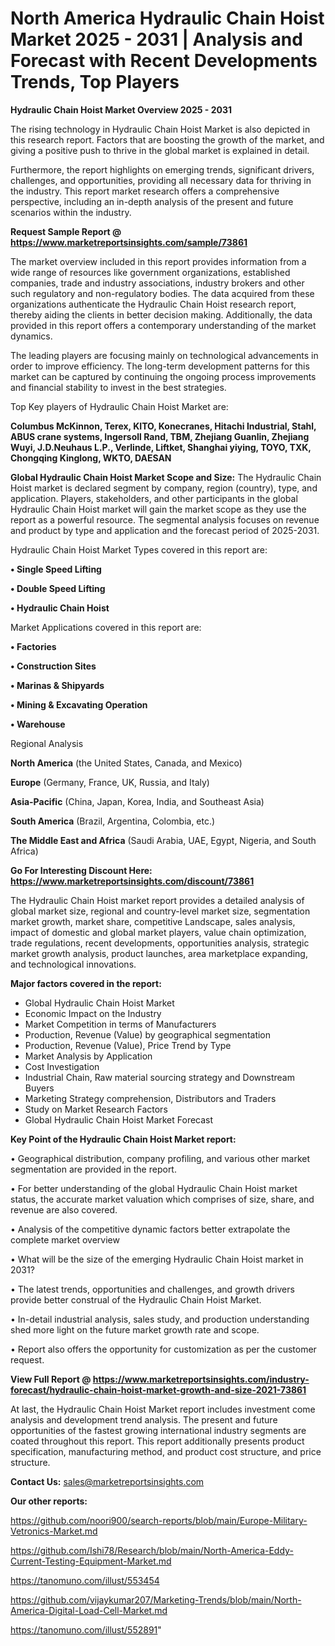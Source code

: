 # North America Hydraulic Chain Hoist Market 2025 - 2031 | Analysis and Forecast with Recent Developments Trends, Top Players

<Strong> Hydraulic Chain Hoist Market Overview 2025 - 2031</strong>

The rising technology in Hydraulic Chain Hoist Market is also depicted in this research report. Factors that are boosting the growth of the market, and giving a positive push to thrive in the global market is explained in detail.

Furthermore, the report highlights on emerging trends, significant drivers, challenges, and opportunities, providing all necessary data for thriving in the industry. This report market research offers a comprehensive perspective, including an in-depth analysis of the present and future scenarios within the industry.

<strong>Request Sample Report @ <a href=https://www.marketreportsinsights.com/sample/73861>https://www.marketreportsinsights.com/sample/73861</a></strong>

The market overview included in this report provides information from a wide range of resources like government organizations, established companies, trade and industry associations, industry brokers and other such regulatory and non-regulatory bodies. The data acquired from these organizations authenticate the Hydraulic Chain Hoist research report, thereby aiding the clients in better decision making. Additionally, the data provided in this report offers a contemporary understanding of the market dynamics.

The leading players are focusing mainly on technological advancements in order to improve efficiency. The long-term development patterns for this market can be captured by continuing the ongoing process improvements and financial stability to invest in the best strategies.

Top Key players of Hydraulic Chain Hoist Market are:

<strong>Columbus McKinnon, Terex, KITO, Konecranes, Hitachi Industrial, Stahl, ABUS crane systems, Ingersoll Rand, TBM, Zhejiang Guanlin, Zhejiang Wuyi, J.D.Neuhaus L.P., Verlinde, Liftket, Shanghai yiying, TOYO, TXK, Chongqing Kinglong, WKTO, DAESAN</strong>

<strong><b>Global Hydraulic Chain Hoist Market Scope and Size:</b></strong>
The Hydraulic Chain Hoist market is declared segment by company, region (country), type, and application. Players, stakeholders, and other participants in the global Hydraulic Chain Hoist market will gain the market scope as they use the report as a powerful resource. The segmental analysis focuses on revenue and product by type and application and the forecast period of 2025-2031.

Hydraulic Chain Hoist Market Types covered in this report are:

<strong>• Single Speed Lifting

• Double Speed Lifting

• Hydraulic Chain Hoist</strong>

Market Applications covered in this report are:

<strong>• Factories

• Construction Sites

• Marinas & Shipyards

• Mining & Excavating Operation

• Warehouse</strong> 

Regional Analysis

<strong>North America</strong> (the United States, Canada, and Mexico)

<strong>Europe</strong> (Germany, France, UK, Russia, and Italy)

<strong>Asia-Pacific</strong> (China, Japan, Korea, India, and Southeast Asia)

<strong>South America</strong> (Brazil, Argentina, Colombia, etc.)

<strong>The Middle East and Africa</strong> (Saudi Arabia, UAE, Egypt, Nigeria, and South Africa)

<strong>Go For Interesting Discount Here: <a href=https://www.marketreportsinsights.com/discount/73861>https://www.marketreportsinsights.com/discount/73861</a></strong>

The Hydraulic Chain Hoist market report provides a detailed analysis of global market size, regional and country-level market size, segmentation market growth, market share, competitive Landscape, sales analysis, impact of domestic and global market players, value chain optimization, trade regulations, recent developments, opportunities analysis, strategic market growth analysis, product launches, area marketplace expanding, and technological innovations.

<strong><b>Major factors covered in the report:</b></strong>
<ul>
  <li>Global Hydraulic Chain Hoist Market </li>
  <li>Economic Impact on the Industry</li>
  <li>Market Competition in terms of Manufacturers</li>
  <li>Production, Revenue (Value) by geographical segmentation</li>
  <li>Production, Revenue (Value), Price Trend by Type</li>
  <li>Market Analysis by Application</li>
  <li>Cost Investigation</li>
  <li>Industrial Chain, Raw material sourcing strategy and Downstream Buyers</li>
  <li>Marketing Strategy comprehension, Distributors and Traders</li>
  <li>Study on Market Research Factors</li>
  <li>Global Hydraulic Chain Hoist Market Forecast</li>
</ul>

<strong><b>Key Point of the Hydraulic Chain Hoist Market report:</b></strong>

• Geographical distribution, company profiling, and various other market segmentation are provided in the report.

• For better understanding of the global Hydraulic Chain Hoist market status, the accurate market valuation which comprises of size, share, and revenue are also covered.

• Analysis of the competitive dynamic factors better extrapolate the complete market overview

• What will be the size of the emerging Hydraulic Chain Hoist market in 2031?

• The latest trends, opportunities and challenges, and growth drivers provide better construal of the Hydraulic Chain Hoist Market.

• In-detail industrial analysis, sales study, and production understanding shed more light on the future market growth rate and scope.

• Report also offers the opportunity for customization as per the customer request.

<strong><b>View Full Report @ <a href=https://www.marketreportsinsights.com/industry-forecast/hydraulic-chain-hoist-market-growth-and-size-2021-73861>https://www.marketreportsinsights.com/industry-forecast/hydraulic-chain-hoist-market-growth-and-size-2021-73861</a></b></strong>


At last, the Hydraulic Chain Hoist Market report includes investment come analysis and development trend analysis. The present and future opportunities of the fastest growing international industry segments are coated throughout this report. This report additionally presents product specification, manufacturing method, and product cost structure, and price structure.

<strong>Contact Us:</strong>
sales@marketreportsinsights.com

<strong>Our other reports:</strong>

<a href=https://github.com/noori900/search-reports/blob/main/Europe-Military-Vetronics-Market.md>https://github.com/noori900/search-reports/blob/main/Europe-Military-Vetronics-Market.md</a>

<a href=https://github.com/Ishi78/Research/blob/main/North-America-Eddy-Current-Testing-Equipment-Market.md>https://github.com/Ishi78/Research/blob/main/North-America-Eddy-Current-Testing-Equipment-Market.md</a>

<a href=https://tanomuno.com/illust/553454>https://tanomuno.com/illust/553454</a>

<a href=https://github.com/vijaykumar207/Marketing-Trends/blob/main/North-America-Digital-Load-Cell-Market.md>https://github.com/vijaykumar207/Marketing-Trends/blob/main/North-America-Digital-Load-Cell-Market.md</a>

<a href=https://tanomuno.com/illust/552891>https://tanomuno.com/illust/552891</a>"
